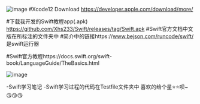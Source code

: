 ![image](https://github.com/Xhs233/Swift/blob/main/%E5%9B%BE%E7%89%87/24324031-4c6b50f8651c2831.jpeg)
#Xcode12  Download https://developer.apple.com/download/more/

#下载我开发的Swift教程app(.apk) https://github.com/Xhs233/Swift/releases/tag/Swift.apk
#Swift官方文档中文版在所标注的文件夹中
#简介中的链接https://www.bejson.com/runcode/swift/   是swift运行器



#Swift官方教程https://docs.swift.org/swift-book/LanguageGuide/TheBasics.html

![image](https://github.com/Xhs233/Swift/blob/main/%E5%9B%BE%E7%89%87/Screenshot_2021-02-15-20-30-09-17.png)


-Swift学习笔记
-Swift学习过程的代码在Testfile文件夹中
喜欢的给个星⭐⭐呗~
😘😘😘




